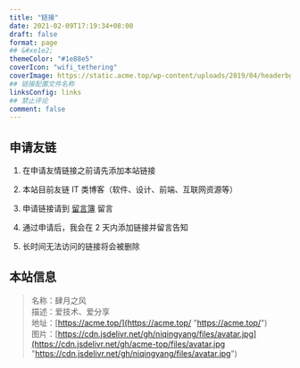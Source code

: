 ```yaml
---
title: "链接"
date: 2021-02-09T17:19:34+08:00
draft: false
format: page
## &#xe1e2;
themeColor: "#1e88e5"
coverIcon: "wifi_tethering"
coverImage: https://static.acme.top/wp-content/uploads/2019/04/headerbg_links.jpg
## 链接配置文件名称
linksConfig: links
## 禁止评论
comment: false
---
```


## 申请友链

1. 在申请友情链接之前请先添加本站链接

2. 本站目前友链 IT 类博客（软件、设计、前端、互联网资源等）

3. 申请链接请到 [留言簿](/guestbook "留言簿") 留言

4. 通过申请后，我会在 2 天内添加链接并留言告知

5. 长时间无法访问的链接将会被删除

## 本站信息

<info>

> 名称：肆月之风  
> 描述：爱技术、爱分享  
> 地址：[https://acme.top/](https://acme.top/ "https://acme.top/")  
> 图片：[https://cdn.jsdelivr.net/gh/niqingyang/files/avatar.jpg](https://cdn.jsdelivr.net/gh/acme-top/files/avatar.jpg "https://cdn.jsdelivr.net/gh/niqingyang/files/avatar.jpg")

</info>
